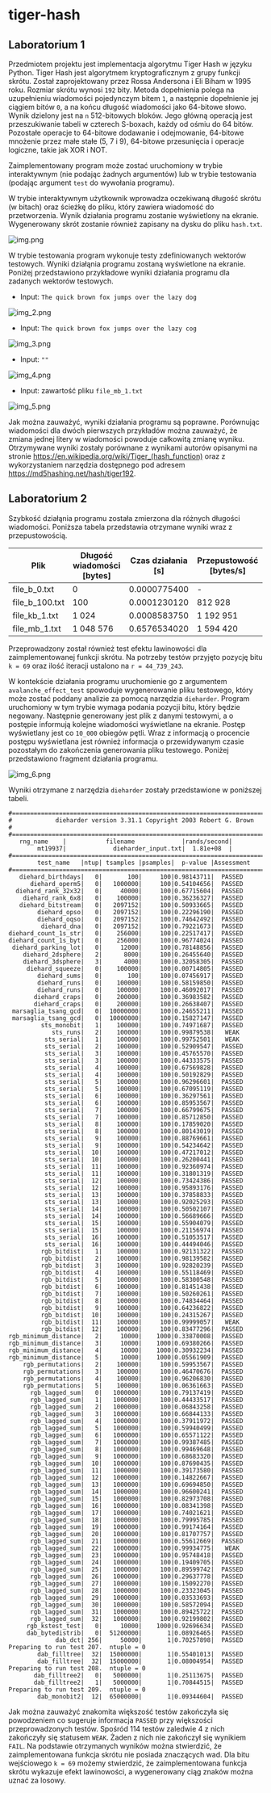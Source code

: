 # tiger-hash

## Laboratorium 1

Przedmiotem projektu jest implementacja algorytmu Tiger Hash w języku Python. Tiger Hash jest algorytmem
kryptograficznym z grupy funkcji skrótu. Został zaprojektowany przez Rossa Andersona i Eli Biham w 1995 roku. Rozmiar
skrótu wynosi `192` bity. Metoda dopełnienia polega na uzupełnieniu wiadomości pojedynczym bitem `1`, a następnie
dopełnienie jej ciągiem bitów `0`, a na końcu długość wiadomości jako 64-bitowe słowo. Wynik dzielony jest na `n`
512-bitowych bloków. Jego główną operacją jest przeszukiwanie tabeli w czterech S-boxach, każdy od ośmiu do 64 bitów.
Pozostałe operacje to
64-bitowe dodawanie i odejmowanie, 64-bitowe mnożenie przez małe stałe (5, 7 i 9), 64-bitowe przesunięcia i operacje
logiczne, takie jak XOR i NOT.

Zaimplementowany program może zostać uruchomiony w trybie interaktywnym (nie podając żadnych argumentów) lub w trybie
testowania (podając argument `test` do wywołania programu).

W trybie interaktywnym użytkownik wprowadza oczekiwaną długość skrótu (w bitach) oraz ścieżkę do pliku, który zawiera
wiadomość do przetworzenia. Wynik działania programu zostanie wyświetlony na ekranie. Wygenerowany skrót zostanie
również zapisany na dysku do pliku `hash.txt`.

![img.png](img.png)

W trybie testowania program wykonuje testy zdefiniowanych wektorów testowych. Wyniki działąnia programu zostaną
wyświetlone na ekranie. Poniżej przedstawiono przykładowe wyniki działania programu dla zadanych wektorów testowych.

- Input: `The quick brown fox jumps over the lazy dog`

![img_2.png](img_2.png)

- Input: `The quick brown fox jumps over the lazy cog`

![img_3.png](img_3.png)

- Input: `""`

![img_4.png](img_4.png)

- Input: zawartość pliku `file_mb_1.txt`

![img_5.png](img_5.png)

Jak można zauważyć, wyniki działania programu są poprawne. Porównując wiadomości dla dwóch pierwszych przykładów można
zauważyć, że zmiana jednej litery w wiadomości powoduje całkowitą zmianę wyniku. Otrzymywane wyniki zostały porównane z
wynikami autorów opisanymi na
stronie https://en.wikipedia.org/wiki/Tiger_(hash_function) oraz z wykorzystaniem narzędzia dostępnego pod
adresem https://md5hashing.net/hash/tiger192.

## Laboratorium 2

Szybkość działąnia programu została zmierzona dla różnych długości wiadomości. Poniższa tabela przedstawia otrzymane
wyniki wraz z przepustowością.

| Plik           | Długość wiadomości [bytes] | Czas działania [s] | Przepustowość [bytes/s] |
|----------------|----------------------------|--------------------|-------------------------|
| file_b_0.txt   | 0                          | 0.0000775400       | -                       |
| file_b_100.txt | 100                        | 0.0001230120       | 812 928                 |
| file_kb_1.txt  | 1 024                      | 0.0008583750       | 1 192 951               |
| file_mb_1.txt  | 1 048 576                  | 0.6576534020       | 1 594 420               |

Przeprowadzony został również test efektu lawinowości dla zaimplementowanej funkcji skrótu. Na potrzeby
testów przyjęto pozycję bitu `k = 69` oraz ilość iteracji ustalono na `r = 44_739_243`.

W kontekście działania programu uruchomienie go z
argumentem `avalanche_effect_test` spowoduje wygenerowanie pliku testowego, który może zostać poddany analizie za pomocą
narzędzia `dieharder`. Program uruchomiony w tym trybie wymaga podania pozycji bitu, który będzie negowany. Następnie
generowany jest plik z danymi testowymi, a o postępie informują kolejne wiadomości wyświetlane na ekranie. Postęp
wyświetlany jest co `10_000` obiegów pętli. Wraz z informacją o procencie postępu wyświetlana jest również
informacja o przewidywanym czasie pozostałym do zakończenia generowania pliku testowego. Poniżej przedstawiono fragment
działania
programu.

![img_6.png](img_6.png)

Wyniki otrzymane z narzędzia `dieharder` zostały przedstawione w poniższej tabeli.

```
#=============================================================================#
#            dieharder version 3.31.1 Copyright 2003 Robert G. Brown          #
#=============================================================================#
   rng_name    |           filename             |rands/second|
        mt19937|             dieharder_input.txt|  1.81e+08  |
#=============================================================================#
        test_name   |ntup| tsamples |psamples|  p-value |Assessment
#=============================================================================#
   diehard_birthdays|   0|       100|     100|0.98143711|  PASSED  
      diehard_operm5|   0|   1000000|     100|0.54104656|  PASSED  
  diehard_rank_32x32|   0|     40000|     100|0.67715604|  PASSED  
    diehard_rank_6x8|   0|    100000|     100|0.36236327|  PASSED  
   diehard_bitstream|   0|   2097152|     100|0.50933665|  PASSED  
        diehard_opso|   0|   2097152|     100|0.22296190|  PASSED  
        diehard_oqso|   0|   2097152|     100|0.74642492|  PASSED  
         diehard_dna|   0|   2097152|     100|0.79221673|  PASSED  
diehard_count_1s_str|   0|    256000|     100|0.22517417|  PASSED  
diehard_count_1s_byt|   0|    256000|     100|0.96774024|  PASSED  
 diehard_parking_lot|   0|     12000|     100|0.78148856|  PASSED  
    diehard_2dsphere|   2|      8000|     100|0.26455640|  PASSED  
    diehard_3dsphere|   3|      4000|     100|0.32058305|  PASSED  
     diehard_squeeze|   0|    100000|     100|0.00714805|  PASSED  
        diehard_sums|   0|       100|     100|0.07456917|  PASSED  
        diehard_runs|   0|    100000|     100|0.58159850|  PASSED  
        diehard_runs|   0|    100000|     100|0.46092017|  PASSED  
       diehard_craps|   0|    200000|     100|0.36983582|  PASSED  
       diehard_craps|   0|    200000|     100|0.26638407|  PASSED  
 marsaglia_tsang_gcd|   0|  10000000|     100|0.24655211|  PASSED  
 marsaglia_tsang_gcd|   0|  10000000|     100|0.15827147|  PASSED  
         sts_monobit|   1|    100000|     100|0.74971687|  PASSED  
            sts_runs|   2|    100000|     100|0.99879538|   WEAK   
          sts_serial|   1|    100000|     100|0.99752501|   WEAK   
          sts_serial|   2|    100000|     100|0.52909547|  PASSED  
          sts_serial|   3|    100000|     100|0.45765570|  PASSED  
          sts_serial|   3|    100000|     100|0.44333575|  PASSED  
          sts_serial|   4|    100000|     100|0.67569828|  PASSED  
          sts_serial|   4|    100000|     100|0.50192829|  PASSED  
          sts_serial|   5|    100000|     100|0.96296601|  PASSED  
          sts_serial|   5|    100000|     100|0.67095119|  PASSED  
          sts_serial|   6|    100000|     100|0.36297561|  PASSED  
          sts_serial|   6|    100000|     100|0.85953567|  PASSED  
          sts_serial|   7|    100000|     100|0.66799675|  PASSED  
          sts_serial|   7|    100000|     100|0.85712850|  PASSED  
          sts_serial|   8|    100000|     100|0.17859020|  PASSED  
          sts_serial|   8|    100000|     100|0.80143019|  PASSED  
          sts_serial|   9|    100000|     100|0.88769661|  PASSED  
          sts_serial|   9|    100000|     100|0.54234642|  PASSED  
          sts_serial|  10|    100000|     100|0.47217012|  PASSED  
          sts_serial|  10|    100000|     100|0.26200441|  PASSED  
          sts_serial|  11|    100000|     100|0.92360974|  PASSED  
          sts_serial|  11|    100000|     100|0.31801319|  PASSED  
          sts_serial|  12|    100000|     100|0.73424386|  PASSED  
          sts_serial|  12|    100000|     100|0.95893176|  PASSED  
          sts_serial|  13|    100000|     100|0.37858833|  PASSED  
          sts_serial|  13|    100000|     100|0.92025293|  PASSED  
          sts_serial|  14|    100000|     100|0.50502107|  PASSED  
          sts_serial|  14|    100000|     100|0.56689666|  PASSED  
          sts_serial|  15|    100000|     100|0.55904079|  PASSED  
          sts_serial|  15|    100000|     100|0.21156974|  PASSED  
          sts_serial|  16|    100000|     100|0.51053517|  PASSED  
          sts_serial|  16|    100000|     100|0.44494046|  PASSED  
         rgb_bitdist|   1|    100000|     100|0.92131322|  PASSED  
         rgb_bitdist|   2|    100000|     100|0.98139582|  PASSED  
         rgb_bitdist|   3|    100000|     100|0.92820239|  PASSED  
         rgb_bitdist|   4|    100000|     100|0.55118469|  PASSED  
         rgb_bitdist|   5|    100000|     100|0.58300548|  PASSED  
         rgb_bitdist|   6|    100000|     100|0.81451438|  PASSED  
         rgb_bitdist|   7|    100000|     100|0.50260261|  PASSED  
         rgb_bitdist|   8|    100000|     100|0.74834464|  PASSED  
         rgb_bitdist|   9|    100000|     100|0.64236822|  PASSED  
         rgb_bitdist|  10|    100000|     100|0.24315267|  PASSED  
         rgb_bitdist|  11|    100000|     100|0.99999057|   WEAK   
         rgb_bitdist|  12|    100000|     100|0.83477296|  PASSED  
rgb_minimum_distance|   2|     10000|    1000|0.33870008|  PASSED  
rgb_minimum_distance|   3|     10000|    1000|0.69380266|  PASSED  
rgb_minimum_distance|   4|     10000|    1000|0.30932234|  PASSED  
rgb_minimum_distance|   5|     10000|    1000|0.05561909|  PASSED  
    rgb_permutations|   2|    100000|     100|0.59953567|  PASSED  
    rgb_permutations|   3|    100000|     100|0.46470676|  PASSED  
    rgb_permutations|   4|    100000|     100|0.96206830|  PASSED  
    rgb_permutations|   5|    100000|     100|0.06361663|  PASSED  
      rgb_lagged_sum|   0|   1000000|     100|0.79137419|  PASSED  
      rgb_lagged_sum|   1|   1000000|     100|0.44433517|  PASSED  
      rgb_lagged_sum|   2|   1000000|     100|0.06843258|  PASSED  
      rgb_lagged_sum|   3|   1000000|     100|0.66844133|  PASSED  
      rgb_lagged_sum|   4|   1000000|     100|0.37911972|  PASSED  
      rgb_lagged_sum|   5|   1000000|     100|0.59940499|  PASSED  
      rgb_lagged_sum|   6|   1000000|     100|0.65571122|  PASSED  
      rgb_lagged_sum|   7|   1000000|     100|0.99387485|  PASSED  
      rgb_lagged_sum|   8|   1000000|     100|0.99469648|  PASSED  
      rgb_lagged_sum|   9|   1000000|     100|0.68683320|  PASSED  
      rgb_lagged_sum|  10|   1000000|     100|0.87690435|  PASSED  
      rgb_lagged_sum|  11|   1000000|     100|0.39173580|  PASSED  
      rgb_lagged_sum|  12|   1000000|     100|0.14822667|  PASSED  
      rgb_lagged_sum|  13|   1000000|     100|0.69694850|  PASSED  
      rgb_lagged_sum|  14|   1000000|     100|0.96600241|  PASSED  
      rgb_lagged_sum|  15|   1000000|     100|0.82973708|  PASSED  
      rgb_lagged_sum|  16|   1000000|     100|0.08341398|  PASSED  
      rgb_lagged_sum|  17|   1000000|     100|0.74021621|  PASSED  
      rgb_lagged_sum|  18|   1000000|     100|0.79995785|  PASSED  
      rgb_lagged_sum|  19|   1000000|     100|0.99174164|  PASSED  
      rgb_lagged_sum|  20|   1000000|     100|0.81707757|  PASSED  
      rgb_lagged_sum|  21|   1000000|     100|0.55612669|  PASSED  
      rgb_lagged_sum|  22|   1000000|     100|0.99934775|   WEAK   
      rgb_lagged_sum|  23|   1000000|     100|0.95748418|  PASSED  
      rgb_lagged_sum|  24|   1000000|     100|0.19409705|  PASSED  
      rgb_lagged_sum|  25|   1000000|     100|0.89599742|  PASSED  
      rgb_lagged_sum|  26|   1000000|     100|0.29637778|  PASSED  
      rgb_lagged_sum|  27|   1000000|     100|0.15092270|  PASSED  
      rgb_lagged_sum|  28|   1000000|     100|0.23323045|  PASSED  
      rgb_lagged_sum|  29|   1000000|     100|0.03533693|  PASSED  
      rgb_lagged_sum|  30|   1000000|     100|0.58572094|  PASSED  
      rgb_lagged_sum|  31|   1000000|     100|0.89425722|  PASSED  
      rgb_lagged_sum|  32|   1000000|     100|0.92199802|  PASSED  
     rgb_kstest_test|   0|     10000|    1000|0.92696634|  PASSED  
     dab_bytedistrib|   0|  51200000|       1|0.08926465|  PASSED  
             dab_dct| 256|     50000|       1|0.70257898|  PASSED  
Preparing to run test 207.  ntuple = 0
        dab_filltree|  32|  15000000|       1|0.55401013|  PASSED  
        dab_filltree|  32|  15000000|       1|0.08004954|  PASSED  
Preparing to run test 208.  ntuple = 0
       dab_filltree2|   0|   5000000|       1|0.25113675|  PASSED  
       dab_filltree2|   1|   5000000|       1|0.70844515|  PASSED  
Preparing to run test 209.  ntuple = 0
        dab_monobit2|  12|  65000000|       1|0.09344604|  PASSED 
```

Jak można zauważyć znakomita większość testów zakończyła się powodzeniem co sugeruje informacja `PASSED` przy większości
przeprowadzonych testów. Spośród 114 testów zaledwie 4 z nich zakończyły się statusem `WEAK`. Żaden z nich nie zakończył
się wynikiem `FAIL`. Na podstawie otrzymanych wyników można stwierdzić, że zaimplementowana funkcja skrótu nie posiada
znaczących wad. Dla bitu wejściowego `k = 69` możemy stwierdzić, że zaimplementowana funkcja skrótu wykazuje efekt
lawinowości, a wygenerowany ciąg znaków można uznać za losowy.
